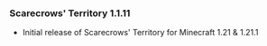 ### Scarecrows' Territory 1.1.11
- Initial release of Scarecrows' Territory for Minecraft 1.21 & 1.21.1

